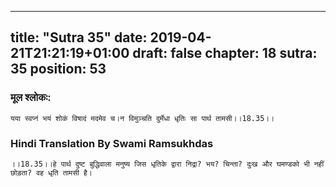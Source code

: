 
---
title: "Sutra 35"
date: 2019-04-21T21:21:19+01:00
draft: false
chapter: 18
sutra: 35
position: 53
---
### मूल श्लोकः:
```
यया स्वप्नं भयं शोकं विषादं मदमेव च।न विमुञ्चति दुर्मेधा धृतिः सा पार्थ तामसी।।18.35।।

```

### Hindi Translation By Swami Ramsukhdas
```
।।18.35।।हे पार्थ दुष्ट बुद्धिवाला मनुष्य जिस धृतिके द्वारा निद्रा? भय? चिन्ता? दुःख और घमण्डको भी नहीं छोड़ता? वह धृति तामसी है।

```

